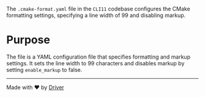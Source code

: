 <!--------------------------------------------------------------------------------->
<!-- IMPORTANT: This file is auto-generated by Driver (https://driver.ai). -------->
<!-- Manual edits may be overwritten on future commits. --------------------------->
<!--------------------------------------------------------------------------------->

The `.cmake-format.yaml` file in the `CLI11` codebase configures the CMake formatting settings, specifying a line width of 99 and disabling markup.

# Purpose
The file is a YAML configuration file that specifies formatting and markup settings. It sets the line width to 99 characters and disables markup by setting `enable_markup` to false.

---
Made with ❤️ by [Driver](https://www.driver.ai/)